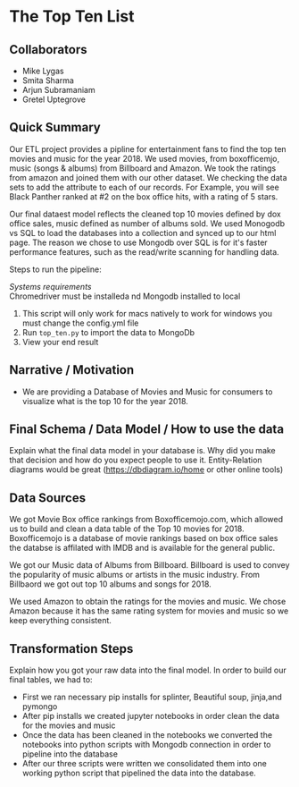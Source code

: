 # The Top Ten List

## Collaborators

* Mike Lygas
* Smita Sharma
* Arjun Subramaniam
* Gretel Uptegrove

## Quick Summary 

Our ETL project provides a pipline for entertainment fans to find the top ten movies and music for the year 2018. 
We used movies, from boxofficemjo, music (songs & albums) from Billboard and Amazon. We took the ratings from amazon and joined them with our other dataset. We checking the data sets to add the attribute to each of our records. For Example, you will see Black Panther ranked at #2 on the box office hits, with a rating of 5 stars.   

Our final dataest model reflects the cleaned top 10 movies defined by dox office sales,  music defined as number of albums sold.  We used Monogodb vs SQL to load the databases into a collection and synced up to our html page. The reason we chose to use Mongodb over SQL is for it's faster performance features, such as the read/write scanning for handling data.   

Steps to run the pipeline:

*Systems requirements*  
Chromedriver must be installeda nd Mongodb installed to local

1. This script will only work for macs natively to work for windows you must change the config.yml file
2. Run `top_ten.py` to import the data to MongoDb
3. View your end result 


## Narrative / Motivation

* We are providing a Database of Movies and Music for consumers to visualize what is the top 10 for the year 2018. 


## Final Schema / Data Model / How to use the data

Explain what the final data model in your database is. 
Why did you make that decision and how do you expect people to use it. 
Entity-Relation diagrams would be great (https://dbdiagram.io/home or other online tools)

## Data Sources

We got Movie Box office rankings from Boxofficemojo.com, which allowed us to build and clean a data table of the Top 10 movies for 2018.
Boxofficemojo is a database of movie rankings based on box office sales the databse is affilated with IMDB and is available  for the general public. 

We got our Music data of Albums from Billboard.  Billboard is used to convey the popularity of music albums or artists in the music industry.  From Billbaord we got out top 10 albums and songs for 2018. 

We used Amazon to obtain the ratings for the movies and music.  We chose Amazon because it has the same rating system for movies and music so we keep everything consistent. 
 

## Transformation Steps

Explain how you got your raw data into the final model. 
In order to build our final tables, we had to:

* First we ran necessary pip installs for splinter, Beautiful soup, jinja,and pymongo
* After pip installs we created jupyter notebooks in order clean the data for the movies and music
* Once the data has been cleaned in the notebooks we converted the notebooks into python scripts with Mongodb connection in order to pipeline into the database
* After our three scripts were written we consolidated them into one working python script that pipelined the data into the database. 